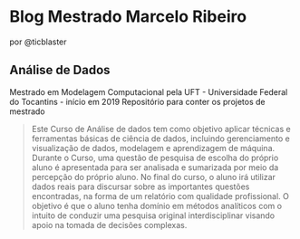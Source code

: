 Blog Mestrado Marcelo Ribeiro
=====================
por @ticblaster

Análise de Dados
----------------
Mestrado em Modelagem Computacional pela UFT - Universidade Federal do Tocantins - início em 2019
Repositório para conter os projetos de mestrado

> Este Curso de Análise de dados tem como objetivo aplicar técnicas e ferramentas básicas de ciência de dados, incluindo gerenciamento e visualização de dados, modelagem e aprendizagem de máquina. Durante o Curso, uma questão de pesquisa de escolha do próprio aluno é apresentada para ser analisada e sumarizada por meio da percepção do próprio aluno.
> No final do curso, o aluno irá utilizar dados reais para discursar sobre as importantes questões encontradas, na forma de um relatório com qualidade profissional.
>O objetivo é que o aluno tenha domínio em métodos analíticos com o intuito de conduzir uma pesquisa original interdisciplinar visando apoio na tomada de decisões complexas.
